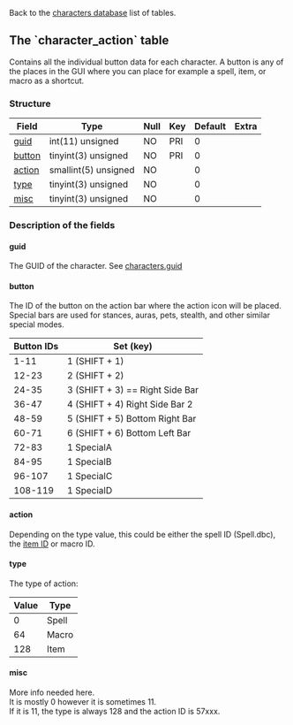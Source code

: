 Back to the [characters database](charactersdb_struct) list of tables.

The \`character\_action\` table
-------------------------------

Contains all the individual button data for each character. A button is any of the places in the GUI where you can place for example a spell, item, or macro as a shortcut.

### Structure

| **Field**                         | **Type**             | **Null** | **Key** | **Default** | **Extra** |
|-----------------------------------|----------------------|----------|---------|-------------|-----------|
| [guid](Character_action#guid)     | int(11) unsigned     | NO       | PRI     | 0           |           |
| [button](Character_action#button) | tinyint(3) unsigned  | NO       | PRI     | 0           |           |
| [action](Character_action#action) | smallint(5) unsigned | NO       |         | 0           |           |
| [type](Character_action#type)     | tinyint(3) unsigned  | NO       |         | 0           |           |
| [misc](Character_action#misc)     | tinyint(3) unsigned  | NO       |         | 0           |           |

### Description of the fields

#### guid

The GUID of the character. See [characters.guid](characters#guid)

#### button

The ID of the button on the action bar where the action icon will be placed.<br>
Special bars are used for stances, auras, pets, stealth, and other similar special modes.

| Button IDs | Set (key)                       |
| ---------- | ------------------------------- |
| 1-11       | 1 (SHIFT + 1)                   |
| 12-23      | 2 (SHIFT + 2)                   |
| 24-35      | 3 (SHIFT + 3) == Right Side Bar |
| 36-47      | 4 (SHIFT + 4)  Right Side Bar 2 |
| 48-59      | 5 (SHIFT + 5)  Bottom Right Bar |
| 60-71      | 6 (SHIFT + 6)  Bottom Left Bar  |
| 72-83      | 1 SpecialA                      |
| 84-95      | 1 SpecialB                      |
| 96-107     | 1 SpecialC                      |
| 108-119    | 1 SpecialD                      |

#### action

Depending on the type value, this could be either the spell ID (Spell.dbc), the [item ID](item_template#entry) or macro ID.

#### type

The type of action:

| Value | Type  |
| ----- | ----- |
| 0     | Spell |
| 64    | Macro |
| 128   | Item  |

#### misc

More info needed here.<br>
It is mostly 0 however it is sometimes 11.<br>
If it is 11, the type is always 128 and the action ID is 57xxx.
